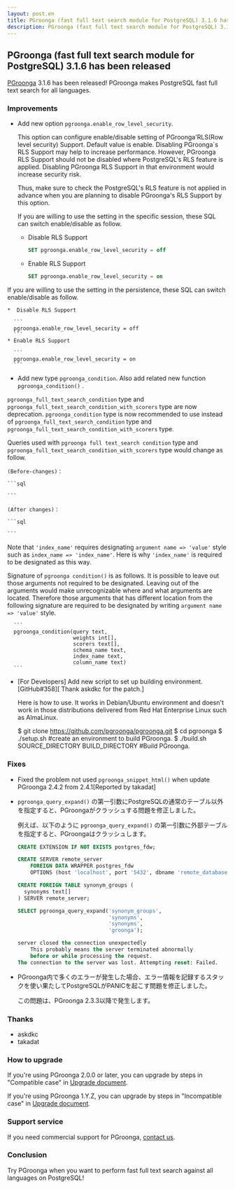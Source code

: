 ```yaml
---
layout: post.en
title: PGroonga (fast full text search module for PostgreSQL) 3.1.6 has been released
description: PGroonga (fast full text search module for PostgreSQL) 3.1.6 has been released!
---
```


## PGroonga (fast full text search module for PostgreSQL) 3.1.6 has been released

[PGroonga](https://pgroonga.github.io/) 3.1.6 has been released! PGroonga makes PostgreSQL fast full text search for all languages.

### Improvements

  * Add new option `pgroonga.enable_row_level_security`.

    This option can configure enable/disable setting of PGroonga'RLS(Row level security) Support. Default value is enable.
    Disabling PGroonga`s RLS Support may help to increase performance.
    However, PGroonga RLS Support should not be disabled where PostgreSQL's RLS feature is applied. Disabling PGroonga RLS Support in that environment would increase security risk.

    Thus, make sure to check the PostgreSQL's RLS feature is not applied in advance when you are planning to disable PGroonga's RLS Support by this option.
    
    If you are willing to use the setting in the specific session, these SQL can switch enable/disable as follow.

    * Disable RLS Support 

      ```sql
      SET pgroonga.enable_row_level_security = off
      ```
    * Enable RLS Support

      ```sql
      SET pgroonga.enable_row_level_security = on
      ```
   If you are willing to use the setting in the persistence, these SQL can switch enable/disable as follow.

    *  Disable RLS Support 

      ```
      pgroonga.enable_row_level_security = off
      ```
    * Enable RLS Support

      ```
      pgroonga.enable_row_level_security = on
      ```

  * Add new type `pgroonga_condition`. Also add related new function `pgroonga_condition()` .

   `pgroonga_full_text_search_condition` type and `pgroonga_full_text_search_condition_with_scorers` type are now  deprecation. `pgroonga_condition` type is now recommended to use instead of  `pgroonga_full_text_search_condition` type and `pgroonga_full_text_search_condition_with_scorers` type.
   
  Queries used with `pgroonga full text_search condition` type and `pgroonga_full_text_search_condition_with_scorers` type would change as follow.

    (Before-changes)：

    ```sql

    ```

    (After changes)：

    ```sql

    ```

  Note that `'index_name'` requires designating `argument name => 'value'` style such as `index_name => 'index_name'`.     Here is why `'index_name'` is required to be designated as this way.

  Signature of `pgroonga condition()` is as follows. It is possible to leave out those arguments not required to be designated. 
  Leaving out of the arguments would make unrecognizable where and what arguments are located. Therefore those arguments that has different location from the following signature are required to be designated by writing  `argument name => 'value'` style. 
    
      ```
      pgroonga_condition(query text,
                         weights int[],
                         scorers text[],
                         schema_name text,
                         index_name text,
                         column_name text)
      ```

  * [For Developers] Add new script to set up building environment. [GitHub#358][ Thank askdkc for the patch.]

    Here is how to use.
    It works in Debian/Ubuntu environment and  doesn't work in those distributions delivered from Red Hat Enterprise Linux such as AlmaLinux.
    
    $ git clone https://github.com/pgroonga/pgroonga.git
    $ cd pgroonga
    $ ./setup.sh #create an environment to build PGroonga.
    $ ./build.sh SOURCE_DIRECTORY BUILD_DIRECTORY #Build PGroonga.

### Fixes

  * Fixed the problem not used `pgroonga_snippet_html()` when update  PGroonga 2.4.2 from 2.4.1[Reported by takadat]

  * `pgroonga_query_expand()` の第一引数にPostgreSQLの通常のテーブル以外を指定すると、PGroongaがクラッシュする問題を修正しました。

    例えば、以下のように `pgroonga_query_expand()` の第一引数に外部テーブルを指定すると、PGroongaはクラッシュします。

    ```sql
    CREATE EXTENSION IF NOT EXISTS postgres_fdw;

    CREATE SERVER remote_server
        FOREIGN DATA WRAPPER postgres_fdw
        OPTIONS (host 'localhost', port '5432', dbname 'remote_database');

    CREATE FOREIGN TABLE synonym_groups (
      synonyms text[]
    ) SERVER remote_server;

    SELECT pgroonga_query_expand('synonym_groups',
                                 'synonyms',
                                 'synonyms',
                                 'groonga');

    server closed the connection unexpectedly
    	This probably means the server terminated abnormally
    	before or while processing the request.
    The connection to the server was lost. Attempting reset: Failed.
    ```

  * PGroonga内で多くのエラーが発生した場合、エラー情報を記録するスタックを使い果たしてPostgreSQLがPANICを起こす問題を修正しました。

    この問題は、PGroonga 2.3.3以降で発生します。

### Thanks

  * askdkc
  * takadat

### How to upgrade

If you're using PGroonga 2.0.0 or later, you can upgrade by steps in "Compatible case" in [Upgrade document](https://pgroonga.github.io/upgrade/#compatible-case).

If you're using PGroonga 1.Y.Z, you can upgrade by steps in "Incompatible case" in [Upgrade document](https://pgroonga.github.io/upgrade/#incompatible-case).

### Support service

If you need commercial support for PGroonga, [contact us](mailto:info@clear-code.com).

### Conclusion

Try PGroonga when you want to perform fast full text search against all languages on PostgreSQL!
